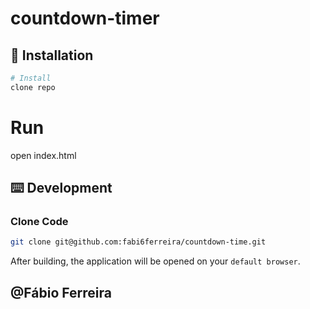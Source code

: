 # countdown-timer

## 💽 Installation

```bash
# Install
clone repo
```
# Run
open index.html

## ⌨️ Development

### Clone Code

```bash
git clone git@github.com:fabi6ferreira/countdown-time.git
```

After building, the application will be opened on your `default browser`.

## @Fábio Ferreira
